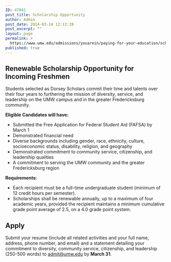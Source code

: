 ```yaml
---
ID: 47041
post_title: Scholarship Opportunity
author: Admin
post_date: 2014-03-14 12:13:39
post_excerpt: ""
layout: page
permalink: >
  https://www.umw.edu/admissions/youarein/paying-for-your-education/scholarship-opportunity/
published: true
---
```

<h2>Renewable Scholarship Opportunity for Incoming Freshmen</h2>
Students selected as Dorsey Scholars commit their time and talents over their four years to furthering the mission of diversity, service, and leadership on the UMW campus and in the greater Fredericksburg community.

<strong>Eligible Candidates will have:</strong>
<ul>
	<li>Submitted the Free Application for Federal Student Aid (FAFSA) by March 1</li>
	<li>Demonstrated financial need</li>
	<li>Diverse backgrounds including gender, race, ethnicity, culture, socioeconomic status, disability, religion, and geography</li>
	<li>Demonstrated commitment to community service, citizenship, and leadership qualities</li>
	<li>A commitment to serving the UMW community and the greater Fredericksburg region</li>
</ul>
<b>Requirements:</b>
<ul>
	<li>Each recipient must be a full-time undergraduate student (minimum of 12 credit hours per semester).</li>
	<li>Scholarships shall be renewable annually, up to a maximum of four academic years, provided the recipient maintains a minimum cumulative grade point average of 2.5, on a 4.0 grade point system.</li>
</ul>
<h2>Apply</h2>
Submit your resume (include all related activities and your full name, address, phone number, and email) and a statement detailing your commitment to diversity, community service, citizenship, and leadership (250-500 words) to <a href="mailto:admit@umw.edu">admit@umw.edu</a> by <strong>March 31</strong>.

&nbsp;